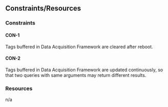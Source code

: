 ## Constraints/Resources

### Constraints

#### CON-1
Tags buffered in Data Acquisition Framework are cleared after reboot.

#### CON-2
Tags buffered in Data Acquisition Framework are updated continuously,
so that two queries with same arguments may return different results.

### Resources

n/a
